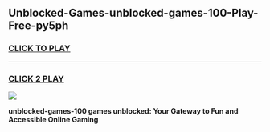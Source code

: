 
## Unblocked-Games-unblocked-games-100-Play-Free-py5ph
<h3>
<a href="https://premium76.site?title=unblocked-games-100&ref=21A">CLICK TO PLAY</a></h3>
<hr>

<h3>
<a href="https://premium76.site?title=unblocked-games-100&ref=21A">CLICK 2 PLAY</a>
  
</h3>

<a href="https://premium76.site?title=unblocked-games-100&ref=21A"><img src="https://clearcache.store/games.png"></a>


**unblocked-games-100 games unblocked: Your Gateway to Fun and Accessible Online Gaming**
